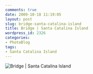 ```yaml
---
comments: true
date: 2009-10-18 11:19:05
layout: post
slug: bridge-santa-catalina-island
title: Bridge | Santa Catalina Island
wordpress_id: 2326
categories:
- PhotoBlog
tags:
- Santa Catalina Island
---
```


![Bridge | Santa Catalina Island](http://ryanfitzer.com/main/wp-content/uploads/2009/10/catalina-island-5.jpg)
